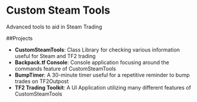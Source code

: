 # Custom Steam Tools
Advanced tools to aid in Steam Trading

##Projects
- **CustomSteamTools**: Class Library for checking various information useful for Steam and TF2 trading
- **Backpack.tf Console**: Console application focusing around the commands feature of CustomSteamTools
- **BumpTimer**: A 30-minute timer useful for a repetitive reminder to bump trades on TF2Outpost
- **TF2 Trading Toolkit**: A UI Application utilizing many different features of CustomSteamTools
